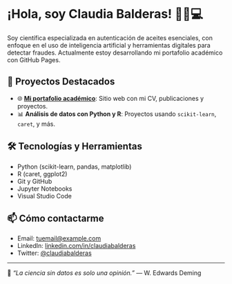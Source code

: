 # ¡Hola, soy Claudia Balderas! 👩‍🔬💻

Soy científica especializada en autenticación de aceites esenciales, con enfoque en el uso de inteligencia artificial y herramientas digitales para detectar fraudes. Actualmente estoy desarrollando mi portafolio académico con GitHub Pages.

## 🚀 Proyectos Destacados

- 🌐 **[Mi portafolio académico](https://claudiabalderas.github.io)**: Sitio web con mi CV, publicaciones y proyectos.
- 📊 **Análisis de datos con Python y R**: Proyectos usando `scikit-learn`, `caret`, y más.

## 🛠️ Tecnologías y Herramientas

- Python (scikit-learn, pandas, matplotlib)
- R (caret, ggplot2)
- Git y GitHub
- Jupyter Notebooks
- Visual Studio Code

## 📫 Cómo contactarme

- Email: tuemail@example.com
- LinkedIn: [linkedin.com/in/claudiabalderas](https://linkedin.com/in/claudiabalderas)
- Twitter: [@claudiabalderas](https://twitter.com/claudiabalderas)

---

🌱 *“La ciencia sin datos es solo una opinión.”* — W. Edwards Deming
